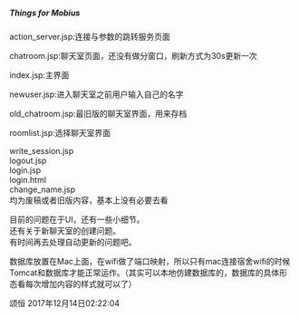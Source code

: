 ##### Things for Mobius

action\_server.jsp:连接与参数的跳转服务页面

chatroom.jsp:聊天室页面，还没有做分窗口，刷新方式为30s更新一次

index.jsp:主界面

newuser.jsp:进入聊天室之前用户输入自己的名字

old\_chatroom.jsp:最旧版的聊天室界面，用来存档

roomlist.jsp:选择聊天室界面

write\_session.jsp<br>
logout.jsp<br>
login.jsp<br>
login.html<br>
change\_name.jsp<br>
均为废稿或者旧版内容，基本上没有必要去看

目前的问题在于UI，还有一些小细节。<br>
还有关于新聊天室的创建问题。<br>
有时间再去处理自动更新的问题吧。

数据库放置在Mac上面，在wifi做了端口映射，所以只有mac连接宿舍wifi的时候Tomcat和数据库才能正常运作。（其实可以本地仿建数据库的，数据库的具体形态看每次增加内容的样式就可以了）

颂恒 2017年12月14日02:22:04